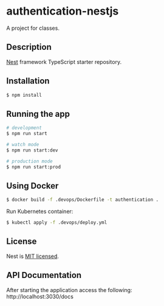 # authentication-nestjs
A project for classes.

## Description
[Nest](https://github.com/nestjs/nest) framework TypeScript starter repository.

## Installation

```bash
$ npm install
```

## Running the app

```bash
# development
$ npm run start

# watch mode
$ npm run start:dev

# production mode
$ npm run start:prod
```

## Using Docker

```bash
$ docker build -f .devops/Dockerfile -t authentication .
```

Run Kubernetes container:

```bash
$ kubectl apply -f .devops/deploy.yml
```

## License

Nest is [MIT licensed](LICENSE).

## API Documentation
After starting the application access the following:
http://localhost:3030/docs
